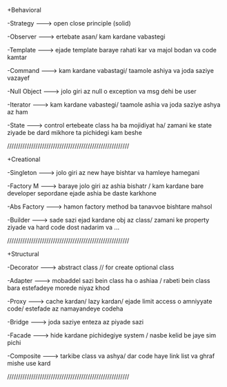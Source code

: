 +Behavioral

-Strategy ---> open close principle (solid)

-Observer ---> ertebate asan/ kam kardane vabastegi

-Template ---> ejade template baraye rahati kar va majol bodan va code kamtar

-Command ---> kam kardane vabastagi/ taamole ashiya va joda saziye vazayef

-Null Object ---> jolo giri az null o exception va msg dehi be user

-Iterator ---> kam kardane vabastegi/ taamole ashia va joda saziye ashya az ham

-State  ---> control ertebeate class ha ba mojidiyat ha/ zamani ke state ziyade be dard mikhore ta pichidegi kam beshe 

////////////////////////////////////////////////////////

+Creational

-Singleton ---> jolo giri az new haye bishtar va hamleye hamegani

-Factory M ---> baraye jolo giri az ashia bishatr / kam kardane bare developer sepordane ejade ashia be daste karkhone

-Abs Factory ---> hamon factory method ba tanavvoe bishtare mahsol

-Builder ---> sade sazi ejad kardane obj az class/ zamani ke property ziyade va hard code dost nadarim va ... 

////////////////////////////////////////////////////////

+Structural

-Decorator ---> abstract class // for create optional class

-Adapter ---> mobaddel sazi bein class ha o ashiaa / rabeti bein class bara estefadeye morede niyaz khod

-Proxy ---> cache kardan/ lazy kardan/ ejade limit access o amniyyate code/ estefade az namayandeye codeha

-Bridge ---> joda saziye enteza az piyade sazi

-Facade ---> hide kardane pichidegiye system / nasbe kelid be jaye sim pichi

-Composite ---> tarkibe class va ashya/ dar code haye link list va ghraf mishe use kard

////////////////////////////////////////////////////////







